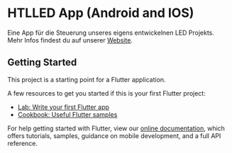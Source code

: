 # HTLLED App (Android and IOS)

Eine App für die Steuerung unseres eigens entwickelnen LED Projekts. 
Mehr Infos findest du auf unserer [Website](https://htlled.at).

## Getting Started

This project is a starting point for a Flutter application.

A few resources to get you started if this is your first Flutter project:

- [Lab: Write your first Flutter app](https://flutter.dev/docs/get-started/codelab)
- [Cookbook: Useful Flutter samples](https://flutter.dev/docs/cookbook)

For help getting started with Flutter, view our
[online documentation](https://flutter.dev/docs), which offers tutorials,
samples, guidance on mobile development, and a full API reference.
